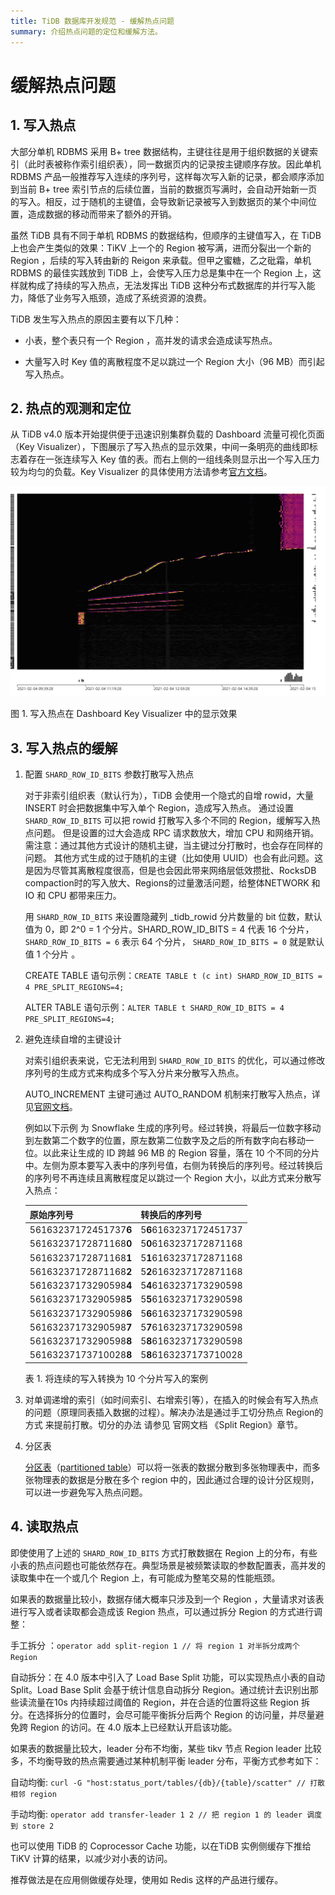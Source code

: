 ```yaml
---
title: TiDB 数据库开发规范 - 缓解热点问题
summary: 介绍热点问题的定位和缓解方法。
---
```



# 缓解热点问题

## 1. 写入热点

大部分单机 RDBMS 采用 B+ tree 数据结构，主键往往是用于组织数据的关键索引（此时表被称作索引组织表），同一数据页内的记录按主键顺序存放。因此单机 RDBMS 产品一般推荐写入连续的序列号，这样每次写入新的记录，都会顺序添加到当前 B+ tree 索引节点的后续位置，当前的数据页写满时，会自动开始新一页的写入。相反，过于随机的主键值，会导致新记录被写入到数据页的某个中间位置，造成数据的移动而带来了额外的开销。

虽然 TiDB 具有不同于单机 RDBMS 的数据结构，但顺序的主键值写入，在 TiDB 上也会产生类似的效果：TiKV 上一个的 Region 被写满，进而分裂出一个新的 Region ，后续的写入转由新的 Reigon 来承载。但甲之蜜糖，乙之砒霜，单机 RDBMS 的最佳实践放到 TiDB 上，会使写入压力总是集中在一个 Region 上，这样就构成了持续的写入热点，无法发挥出 TiDB 这种分布式数据库的并行写入能力，降低了业务写入瓶颈，造成了系统资源的浪费。

TiDB 发生写入热点的原因主要有以下几种：

- 小表，整个表只有一个 Region ，高并发的请求会造成读写热点。

- 大量写入时 Key 值的离散程度不足以跳过一个 Region  大小（96 MB）而引起写入热点。

## 2. 热点的观测和定位

从 TiDB v4.0 版本开始提供便于迅速识别集群负载的 Dashboard 流量可视化页面（Key Visualizer），下图展示了写入热点的显示效果，中间一条明亮的曲线即标志着存在一张连续写入 Key 值的表。而右上侧的一组线条则显示出一个写入压力较为均匀的负载。Key Visualizer 的具体使用方法请参考[官方文档](https://docs.pingcap.com/zh/tidb/stable/dashboard-key-visualizer)。

![热力图](../../media/hot_issue.png)

图 1. 写入热点在 Dashboard Key Visualizer 中的显示效果

## 3. 写入热点的缓解

1. 配置 `SHARD_ROW_ID_BITS` 参数打散写入热点

    对于非索引组织表（默认行为），TiDB 会使用一个隐式的自增 rowid，大量 INSERT 时会把数据集中写入单个 Region，造成写入热点。 通过设置 `SHARD_ROW_ID_BITS` 可以把 rowid 打散写入多个不同的 Region，缓解写入热点问题。 
    但是设置的过大会造成 RPC 请求数放大，增加 CPU 和网络开销。需注意：通过其他方式设计的随机主键，当主键过分打散时，也会存在同样的问题。
    其他方式生成的过于随机的主键（比如使用 UUID）也会有此问题。这是因为尽管其离散程度很高，但是也会因此带来网络层低效攒批、RocksDB compaction时的写入放大、Regions的过量激活问题，给整体NETWORK 和 IO 和 CPU 都带来压力。    
    
    用 `SHARD_ROW_ID_BITS` 来设置隐藏列 \_tidb_rowid 分片数量的 bit 位数，默认值为 0，即 2\^0 = 1 个分片。SHARD_ROW_ID_BITS = 4 代表 16 个分片， `SHARD_ROW_ID_BITS = 6` 表示 64 个分片， `SHARD_ROW_ID_BITS = 0` 就是默认值 1 个分片 。
    
    CREATE TABLE 语句示例：`CREATE TABLE t (c int) SHARD_ROW_ID_BITS = 4 PRE_SPLIT_REGIONS=4;`
    
    ALTER TABLE 语句示例：`ALTER TABLE t SHARD_ROW_ID_BITS = 4 PRE_SPLIT_REGIONS=4;`
    
2. 避免连续自增的主键设计

    对索引组织表来说，它无法利用到 `SHARD_ROW_ID_BITS` 的优化，可以通过修改序列号的生成方式来构成多个写入分片来分散写入热点。
    
    AUTO_INCREMENT 主键可通过 AUTO_RANDOM 机制来打散写入热点，详见[官网文档](https://docs.pingcap.com/zh/tidb/v4.0/troubleshoot-hot-spot-issues#使用-auto_random-处理自增主键热点表)。
    
    例如以下示例 为 Snowflake 生成的序列号。经过转换，将最后一位数字移动到左数第二个数字的位置，原左数第二位数字及之后的所有数字向右移动一位。以此来让生成的 ID 跨越 96 MB 的 Region 容量，落在 10 个不同的分片中。左侧为原本要写入表中的序列号值，右侧为转换后的序列号。经过转换后的序列号不再连续且离散程度足以跳过一个 Region 大小，以此方式来分散写入热点：
    
    | 原始序列号             | 转换后的序列号         |
    | ---------------------- | ---------------------- |
    | 56163237172451737**6** | 5**6**6163237172451737 |
    | 56163237172871168**0** | 5**0**6163237172871168 |
    | 56163237172871168**1** | 5**1**6163237172871168 |
    | 56163237172871168**2** | 5**2**6163237172871168 |
    | 56163237173290598**4** | 5**4**6163237173290598 |
    | 56163237173290598**5** | 5**5**6163237173290598 |
    | 56163237173290598**6** | 5**6**6163237173290598 |
    | 56163237173290598**7** | 5**7**6163237173290598 |
    | 56163237173290598**8** | 5**8**6163237173290598 |
    | 56163237173710028**8** | 5**8**6163237173710028 |
    
    表 1. 将连续的写入转换为 10 个分片写入的案例

3. 对单调递增的索引（如时间索引、右增索引等），在插入的时候会有写入热点的问题（原理同表插入数据的过程）。解决办法是通过手工切分热点 Region的方式 来提前打散。切分的办法 请参见 官网文档 《Split Region》章节。

4. 分区表

   [分区表](https://docs.pingcap.com/zh/tidb/stable/partitioned-table#%E5%88%86%E5%8C%BA%E8%A1%A8)（[partitioned table](https://docs.pingcap.com/tidb/stable/partitioned-table)）可以将一张表的数据分散到多张物理表中，而多张物理表的数据是分散在多个 region 中的，因此通过合理的设计分区规则，可以进一步避免写入热点问题。

## 4. 读取热点

即使使用了上述的 `SHARD_ROW_ID_BITS` 方式打散数据在 Region 上的分布，有些小表的热点问题也可能依然存在。典型场景是被频繁读取的参数配置表，高并发的读取集中在一个或几个 Region 上，有可能成为整笔交易的性能瓶颈。

如果表的数据量比较小，数据存储大概率只涉及到一个 Region ，大量请求对该表进行写入或者读取都会造成该 Region 热点，可以通过拆分 Region 的方式进行调整：

手工拆分 ：`operator add split-region 1 // 将 region 1 对半拆分成两个 Region`

自动拆分：在 4.0 版本中引入了 Load Base Split 功能，可以实现热点小表的自动 Split。Load Base Split 会基于统计信息自动拆分 Region。通过统计去识别出那些读流量在10s 内持续超过阈值的 Region，并在合适的位置将这些 Region 拆分。在选择拆分的位置时，会尽可能平衡拆分后两个 Region 的访问量，并尽量避免跨 Region 的访问。在 4.0 版本上已经默认开启该功能。

如果表的数据量比较大，leader 分布不均衡，某些 tikv 节点 Region leader 比较多，不均衡导致的热点需要通过某种机制平衡 leader 分布，平衡方式参考如下：

自动均衡: `curl -G "host:status_port/tables/{db}/{table}/scatter" // 打散相邻 region`

手动均衡: `operator add transfer-leader 1 2 // 把 region 1 的 leader 调度到 store 2`

也可以使用 TiDB 的 Coprocessor Cache 功能，以在TiDB 实例侧缓存下推给 TiKV 计算的结果，以减少对小表的访问。

推荐做法是在应用侧做缓存处理，使用如 Redis 这样的产品进行缓存。
